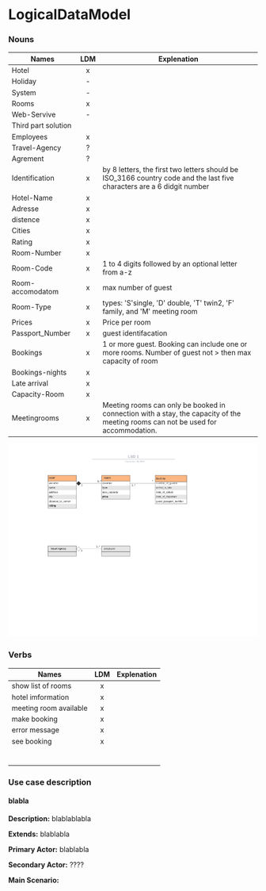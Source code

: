 # LogicalDataModel

### Nouns 
|Names |LDM   | Explenation |
|------|:----:|-------------|
|Hotel | x |             |
|Holiday|-||
|System|-||
|Rooms | x ||
|Web-Servive|-||
|Third part solution|||
|Employees| x ||
|Travel-Agency| ? ||
|Agrement| ? ||
|Identification| x  |by 8 letters, the first two letters should be ISO_3166 country code and the last five characters are a 6 didgit number|
|Hotel-Name| x ||
|Adresse| x |||
|distence| x ||
|Cities| x ||
|Rating| x ||
|Room-Number| x ||
|Room-Code| x | 1 to 4 digits followed by an optional letter from a-z|
|Room-accomodatom| x |max number of guest|
|Room-Type| x |types: 'S'single, 'D' double, 'T' twin2, 'F' family, and 'M' meeting room|
|Prices| x |Price per room|
|Passport_Number| x |guest identifacation|
|Bookings| x |1 or more guest. Booking can include one or more rooms. Number of guest not > then max capacity of room|
|Bookings-nights| x ||
|Late arrival| x ||
|Capacity-Room| x ||
|Meetingrooms| x |Meeting rooms can only be booked in connection with a stay, the capacity of the meeting rooms can not be used for accommodation.|

![](Model.png)

### Verbs

|Names    |LDM   | Explenation |
|---------|:----:|-------------|
|show list of rooms| x |
|hotel imformation| x |
|meeting room available| x |
|make booking| x |
|error message| x |
|see booking| x |
|||
|||
|||
|||
|||
|||
|||


### Use case description

#### blabla

**Description:** blablablabla

**Extends:** blablabla

**Primary Actor:** blablabla

**Secondary Actor:**  ????

**Main Scenario:**



